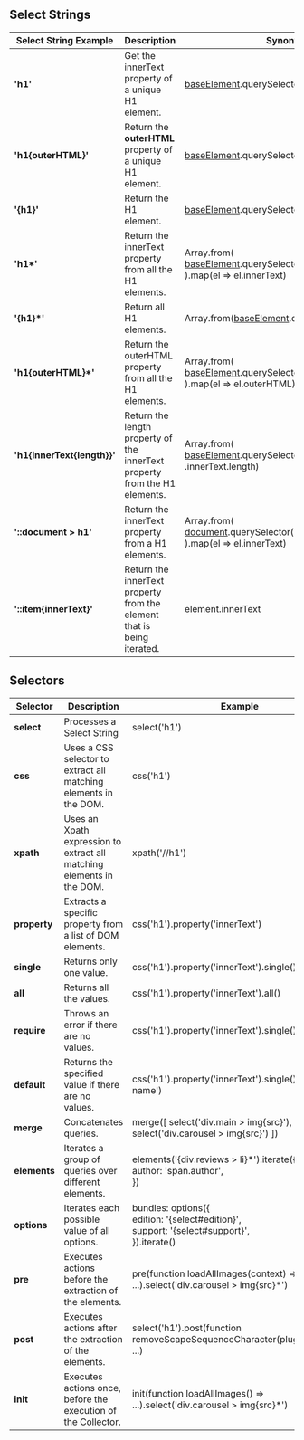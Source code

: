 ## Select Strings

| Select String Example       | Description                                                  | Synonym                                                      |
| --------------------------- | ------------------------------------------------------------ | ------------------------------------------------------------ |
| **'h1'**                    | Get the innerText property of a unique H1 element.           | [baseElement](https://developer.mozilla.org/en-US/docs/Web/API/Element/querySelector).querySelector('h1').innerText |
| **'h1{outerHTML}'**         | Return the **outerHTML** property of a unique H1 element.    | [baseElement](https://developer.mozilla.org/en-US/docs/Web/API/Element/querySelector).querySelector('h1').outerHTML |
| **'{h1}'**                  | Return the H1 element.                                       | [baseElement](https://developer.mozilla.org/en-US/docs/Web/API/Element/querySelector).querySelector('h1') |
| **'h1\*'**                  | Return the innerText property from all the H1 elements.      | Array.from(<br />[baseElement](https://developer.mozilla.org/en-US/docs/Web/API/Element/querySelector).querySelectorAll('h1')<br />).map(el => el.innerText) |
| **'{h1}\*'**                | Return all H1 elements.                                      | Array.from([baseElement](https://developer.mozilla.org/en-US/docs/Web/API/Element/querySelector).querySelectorAll('h1')) |
| **'h1{outerHTML}\*'**       | Return the outerHTML property from all the H1 elements.      | Array.from(<br />[baseElement](https://developer.mozilla.org/en-US/docs/Web/API/Element/querySelector).querySelectorAll('h1')<br />).map(el => el.outerHTML) |
| **'h1{innerText{length}}'** | Return the length property of the innerText property from the H1 elements. | Array.from(<br />[baseElement](https://developer.mozilla.org/en-US/docs/Web/API/Element/querySelector).querySelector('h1')<br />.innerText.length) |
| **'::document > h1'**       | Return the innerText property from a H1 elements.            | Array.from(<br />[document](https://developer.mozilla.org/en-US/docs/Web/API/Document).querySelector('h1')<br />).map(el => el.innerText) |
| **'::item{innerText}'**     | Return the innerText property from the element that is being iterated. | element.innerText                                            |



## Selectors

| Selector     | Description                                                  | Example                                                      |
| ------------ | ------------------------------------------------------------ | ------------------------------------------------------------ |
| **select**   | Processes a Select String                                    | select('h1')                                                 |
| **css**      | Uses a CSS selector to extract all matching elements in the DOM. | css('h1')                                                    |
| **xpath**    | Uses an Xpath expression to extract all matching elements in the DOM. | xpath('//h1')                                                |
| **property** | Extracts a specific property from a list of DOM elements.    | css('h1').property('innerText')                              |
| **single**   | Returns only one value.                                      | css('h1').property('innerText').single()                     |
| **all**      | Returns all the values.                                      | css('h1').property('innerText').all()                        |
| **require**  | Throws an error if there are no values.                      | css('h1').property('innerText').single().require()           |
| **default**  | Returns the specified value if there are no values.          | css('h1').property('innerText').single().default('No name')  |
| **merge**    | Concatenates queries.                                        | merge([ select('div.main > img{src}'), select('div.carousel > img{src}') ]) |
| **elements** | Iterates a group of queries over different elements.         | elements('{div.reviews > li}*').iterate({<br />  author: 'span.author',<br/>}) |
| **options**  | Iterates each possible value of all options.                 | bundles: options({<br />  edition: '{select#edition}',<br/>  support: '{select#support}',<br/>}).iterate() |
| **pre**      | Executes actions before the extraction of the elements.      | pre(function loadAllImages(context) => ...).select('div.carousel > img{src}*') |
| **post**     | Executes actions after the extraction of the elements.       | select('h1').post(function removeScapeSequenceCharacter(pluginName) => ...) |
| **init**     | Executes actions once, before the execution of the Collector. | init(function loadAllImages() => ...).select('div.carousel > img{src}*') |

